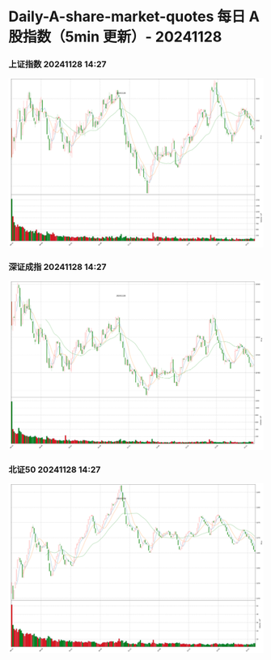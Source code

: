 
# Daily-A-share-market-quotes 每日 A 股指数（5min 更新）- 20241128

### 上证指数 20241128 14:27
![](./fig/2024/11/20241128-sh000001.png)

### 深证成指 20241128 14:27
![](./fig/2024/11/20241128-sz399001.png)

### 北证50 20241128 14:27
![](./fig/2024/11/20241128-bj899050.png)
